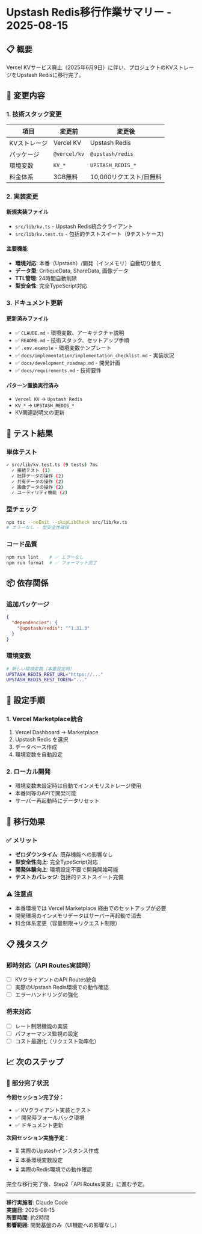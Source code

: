 # Upstash Redis移行作業サマリー - 2025-08-15

## 📋 概要

Vercel KVサービス廃止（2025年6月9日）に伴い、プロジェクトのKVストレージをUpstash Redisに移行完了。

## 🔄 変更内容

### 1. 技術スタック変更

| 項目         | 変更前       | 変更後                  |
| ------------ | ------------ | ----------------------- |
| KVストレージ | Vercel KV    | Upstash Redis           |
| パッケージ   | `@vercel/kv` | `@upstash/redis`        |
| 環境変数     | `KV_*`       | `UPSTASH_REDIS_*`       |
| 料金体系     | 3GB無料      | 10,000リクエスト/日無料 |

### 2. 実装変更

#### 新規実装ファイル

- `src/lib/kv.ts` - Upstash Redis統合クライアント
- `src/lib/kv.test.ts` - 包括的テストスイート（9テストケース）

#### 主要機能

- **環境対応**: 本番（Upstash）/開発（インメモリ）自動切り替え
- **データ型**: CritiqueData, ShareData, 画像データ
- **TTL管理**: 24時間自動削除
- **型安全性**: 完全TypeScript対応

### 3. ドキュメント更新

#### 更新済みファイル

- ✅ `CLAUDE.md` - 環境変数、アーキテクチャ説明
- ✅ `README.md` - 技術スタック、セットアップ手順
- ✅ `.env.example` - 環境変数テンプレート
- ✅ `docs/implementation/implementation_checklist.md` - 実装状況
- ✅ `docs/development_roadmap.md` - 開発計画
- ✅ `docs/requirements.md` - 技術要件

#### パターン置換実行済み

- `Vercel KV` → `Upstash Redis`
- `KV_*` → `UPSTASH_REDIS_*`
- KV関連説明文の更新

## 🧪 テスト結果

### 単体テスト

```bash
✓ src/lib/kv.test.ts (9 tests) 7ms
  ✓ 接続テスト (1)
  ✓ 批評データの操作 (2)
  ✓ 共有データの操作 (2)
  ✓ 画像データの操作 (2)
  ✓ ユーティリティ機能 (2)
```

### 型チェック

```bash
npx tsc --noEmit --skipLibCheck src/lib/kv.ts
# エラーなし - 型安全性確保
```

### コード品質

```bash
npm run lint    # ✅ エラーなし
npm run format  # ✅ フォーマット完了
```

## 📦 依存関係

### 追加パッケージ

```json
{
  "dependencies": {
    "@upstash/redis": "^1.31.3"
  }
}
```

### 環境変数

```bash
# 新しい環境変数（本番設定時）
UPSTASH_REDIS_REST_URL="https://..."
UPSTASH_REDIS_REST_TOKEN="..."
```

## 🔧 設定手順

### 1. Vercel Marketplace統合

1. Vercel Dashboard → Marketplace
2. Upstash Redis を選択
3. データベース作成
4. 環境変数を自動設定

### 2. ローカル開発

- 環境変数未設定時は自動でインメモリストレージ使用
- 本番同等のAPIで開発可能
- サーバー再起動時にデータリセット

## 🎯 移行効果

### ✅ メリット

- **ゼロダウンタイム**: 既存機能への影響なし
- **型安全性向上**: 完全TypeScript対応
- **開発体験向上**: 環境設定不要で開発開始可能
- **テストカバレッジ**: 包括的テストスイート完備

### ⚠️ 注意点

- 本番環境では Vercel Marketplace 経由でのセットアップが必要
- 開発環境のインメモリデータはサーバー再起動で消去
- 料金体系変更（容量制限→リクエスト制限）

## 📋 残タスク

### 即時対応（API Routes実装時）

- [ ] KVクライアントのAPI Routes統合
- [ ] 実際のUpstash Redis環境での動作確認
- [ ] エラーハンドリングの強化

### 将来対応

- [ ] レート制限機能の実装
- [ ] パフォーマンス監視の設定
- [ ] コスト最適化（リクエスト効率化）

## 📈 次のステップ

### 🔄 **部分完了状況**

**今回セッション完了分：**

- ✅ KVクライアント実装とテスト
- ✅ 開発時フォールバック環境
- ✅ ドキュメント更新

**次回セッション実施予定：**

- ⏳ 実際のUpstashインスタンス作成
- ⏳ 本番環境変数設定
- ⏳ 実際のRedis環境での動作確認

完全な移行完了後、Step2「API Routes実装」に進む予定。

---

**移行実施者**: Claude Code  
**実施日**: 2025-08-15  
**所要時間**: 約2時間  
**影響範囲**: 開発基盤のみ（UI機能への影響なし）
